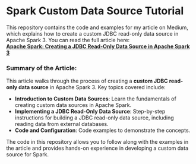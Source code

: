 # Spark Custom Data Source Tutorial

This repository contains the code and examples for my article on Medium, which explains how to create a custom JDBC read-only data source in Apache Spark 3. You can read the full article here:  
[**Apache Spark: Creating a JDBC Read-Only Data Source in Apache Spark 3**](https://medium.com/@suffyan.asad1/apache-spark-creating-a-jdbc-read-only-data-source-in-apache-spark-3-2c8880b1263b)

### Summary of the Article:

This article walks through the process of creating a **custom JDBC read-only data source** in Apache Spark 3. Key topics covered include:

- **Introduction to Custom Data Sources**: Learn the fundamentals of creating custom data sources in Apache Spark.
- **Implementing a JDBC Read-Only Data Source**: Step-by-step instructions for building a JDBC read-only data source, including reading data from external databases.
- **Code and Configuration**: Code examples to demonstrate the concepts.

The code in this repository allows you to follow along with the examples in the article and provides hands-on experience in developing a custom data source for Spark.
